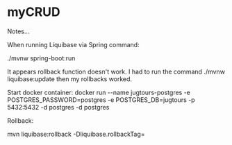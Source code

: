 # myCRUD

Notes...

When running Liquibase via Spring command:

./mvnw spring-boot:run

It appears rollback function doesn't work.  I had to
run the command ./mvnw liquibase:update then my rollbacks
worked. 

Start docker container:
docker run --name jugtours-postgres -e POSTGRES_PASSWORD=postgres -e POSTGRES_DB=jugtours -p 5432:5432 -d postgres -d postgres

Rollback:

mvn liquibase:rollback -Dliquibase.rollbackTag=<tag version>
